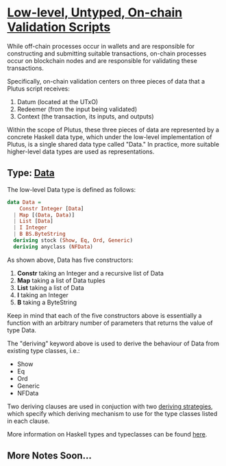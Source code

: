 # [Low-level, Untyped, On-chain Validation Scripts](https://youtu.be/sN3BIa3GAOc?t=194)

While off-chain processes occur in wallets and are responsible for constructing and submitting suitable transactions, on-chain processes occur on blockchain nodes and are responsible for validating these transactions.

Specifically, on-chain validation centers on three pieces of data that a Plutus script receives:

1. Datum (located at the UTxO)
2. Redeemer (from the input being validated)
3. Context (the transaction, its inputs, and outputs)

Within the scope of Plutus, these three pieces of data are represented by a concrete Haskell data type, which under the low-level implementation of Plutus, is a single shared data type called "Data." In practice, more suitable higher-level data types are used as representations.

## Type: [Data](https://youtu.be/sN3BIa3GAOc?t=432)

The low-level Data type is defined as follows:

```haskell
data Data =
    Constr Integer [Data]
  | Map [(Data, Data)]
  | List [Data]
  | I Integer
  | B BS.ByteString
  deriving stock (Show, Eq, Ord, Generic)
  deriving anyclass (NFData)
```

As shown above, Data has five constructors:

1. **Constr** taking an Integer and a recursive list of Data
2. **Map** taking a list of Data tuples
3. **List** taking a list of Data
4. **I** taking an Integer
5. **B** taking a ByteString

Keep in mind that each of the five constructors above is essentially a function with an arbitrary number of parameters that returns the value of type Data.

The "deriving" keyword above is used to derive the behaviour of Data from existing type classes, i.e.:

- Show
- Eq
- Ord
- Generic
- NFData

Two deriving clauses are used in conjuction with two [deriving strategies](https://typeclasses.com/ghc/deriving-strategies), which specify which deriving mechanism to use for the type classes listed in each clause.

More information on Haskell types and typeclasses can be found [here](http://learnyouahaskell.com/making-our-own-types-and-typeclasses#algebraic-data-types).



## More Notes Soon...
